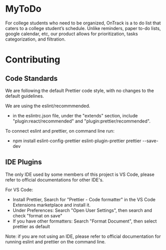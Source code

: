 # MyToDo

For college students who need to be organized, OnTrack is a to do list that caters to a college student’s schedule. Unlike reminders, paper to-do lists, google calendar, etc, our product allows for prioritization, tasks categorization, and filtration.

# Contributing

## Code Standards

We are following the default Prettier code style, with no changes to the default guidelines.

We are using the eslint/recommmended.

- in the eslintrc.json file, under the "extends" section, include "plugin:react/recommended" and "plugin:prettier/recommended".

To connect eslint and prettier, on command line run:

- npm install eslint-config-prettier eslint-plugin-prettier prettier --save-dev

## IDE Plugins

The only IDE used by some members of this project is VS Code, please refer to official documentations for other IDE's.

For VS Code:

- Install Prettier, Search for "Prettier - Code formatter" in the VS Code Extensions marketplace and install it.
- Under Preferences: Search "Open User Settings", then search and check "format on save"
- If you have other formatters: Search "Format Document", then select prettier as default

Note: if you are not using an IDE, please refer to official documentation for running eslint and prettier on the command line.
